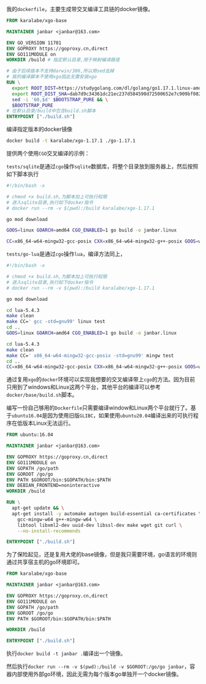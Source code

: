 我的`dockerfile`，主要生成带交叉编译工具链的docker镜像。

```dockerfile
FROM karalabe/xgo-base

MAINTAINER janbar <janbar@163.com>

ENV GO_VERSION 11701
ENV GOPROXY https://goproxy.cn,direct
ENV GO111MODULE on
WORKDIR /build # 指定默认目录,用于映射编译路径

# 由于后续版本不支持darwin/386,所以用sed去掉
# 我的编译脚本不使用xgo因此无需安装xgo
RUN \
  export ROOT_DIST=https://studygolang.com/dl/golang/go1.17.1.linux-amd64.tar.gz        && \
  export ROOT_DIST_SHA=dab7d9c34361dc21ec237d584590d72500652e7c909bf082758fb63064fca0ef && \
  sed -i '60,$d' $BOOTSTRAP_PURE && \
  $BOOTSTRAP_PURE
# 在默认目录/build中包含build.sh脚本
ENTRYPOINT ["./build.sh"]
```

编译指定版本的docker镜像

```sh
docker build -t karalabe/xgo-1.17.1 ./go-1.17.1
```

提供两个使用`CGO`交叉编译的示例：

`tests/sqlite`是通过`cgo`操作`sqlite`数据库，将整个目录放到服务器上，然后按照如下脚本执行

```sh
#!/bin/bash -x

# chmod +x build.sh,为脚本加上可执行权限
# 进入sqlite目录,执行如下docker指令
# docker run --rm -v $(pwd):/build karalabe/xgo-1.17.1

go mod download

GOOS=linux GOARCH=amd64 CGO_ENABLED=1 go build -o janbar.linux

CC=x86_64-w64-mingw32-gcc-posix CXX=x86_64-w64-mingw32-g++-posix GOOS=windows GOARCH=amd64 CGO_ENABLED=1 go build -o janbar.exe
```

`tests/go-lua`是通过`cgo`操作`lua`，编译方法同上，

```sh
#!/bin/bash -x

# chmod +x build.sh,为脚本加上可执行权限
# 进入sqlite目录,执行如下docker指令
# docker run --rm -v $(pwd):/build karalabe/xgo-1.17.1

go mod download

cd lua-5.4.3
make clean
make CC=' gcc -std=gnu99' linux test
cd ..
GOOS=linux GOARCH=amd64 CGO_ENABLED=1 go build -o janbar.linux

cd lua-5.4.3
make clean
make CC=' x86_64-w64-mingw32-gcc-posix -std=gnu99' mingw test
cd ..
CC=x86_64-w64-mingw32-gcc-posix CXX=x86_64-w64-mingw32-g++-posix GOOS=windows GOARCH=amd64 CGO_ENABLED=1 go build -o janbar.exe
```

通过复用`xgo`的`docker`环境可以实现我想要的交叉编译带上`cgo`的方法。因为目前只用到了windows和Linux这两个平台，其他平台的编译可以参考`docker/base/build.sh`脚本。

编写一份自己够用的`Dockerfile`只需要编译window和Linux两个平台就行了。基于`ubuntu16.04`是因为使用旧版`GLIBC`，如果使用`ubuntu20.04`编译出来的可执行程序在低版本Linux无法运行。

```dockerfile
FROM ubuntu:16.04

MAINTAINER janbar <janbar@163.com>

ENV GOPROXY https://goproxy.cn,direct
ENV GO111MODULE on
ENV GOPATH /go/path
ENV GOROOT /go/go
ENV PATH $GOROOT/bin:$GOPATH/bin:$PATH
ENV DEBIAN_FRONTEND=noninteractive
WORKDIR /build

RUN \
  apt-get update && \
  apt-get install -y automake autogen build-essential ca-certificates \
    gcc-mingw-w64 g++-mingw-w64 \
    libtool libxml2-dev uuid-dev libssl-dev make wget git curl \
    --no-install-recommends

ENTRYPOINT ["./build.sh"]
```

为了保险起见，还是复用大佬的base镜像，但是我只需要环境，go语言的环境则通过共享宿主机的go环境即可。

```dockerfile
FROM karalabe/xgo-base

MAINTAINER janbar <janbar@163.com>

ENV GOPROXY https://goproxy.cn,direct
ENV GO111MODULE on
ENV GOPATH /go/path
ENV GOROOT /go/go
ENV PATH $GOROOT/bin:$GOPATH/bin:$PATH

WORKDIR /build

ENTRYPOINT ["./build.sh"]
```

执行`docker build -t janbar .`编译出一个镜像。

然后执行`docker run --rm -v $(pwd):/build -v $GOROOT:/go/go janbar`，容器内部使用外部go环境，因此无需为每个版本go单独开一个docker镜像。
